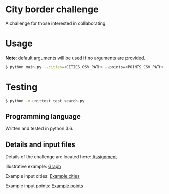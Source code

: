 # City border challenge

A challenge for those interested in collaborating.

# Usage

**Note**: default arguments will be used if no arguments are provided.

``` sh
$ python main.py --cities=<CITIES_CSV_PATH> --points=<POINTS_CSV_PATH> --output=<OUTPUT_CSV_PATH>
```

# Testing

``` sh
$ python -m unittest test_search.py
```

## Programming language

Written and tested in python 3.6.

## Details and input files

Details of the challenge are located here: [Assignment](notes_competition.txt)

Illustrative example: [Graph](explanation.jpg)

Example input cities: [Example cities](cities.csv)

Example input points: [Example points](points.csv)

